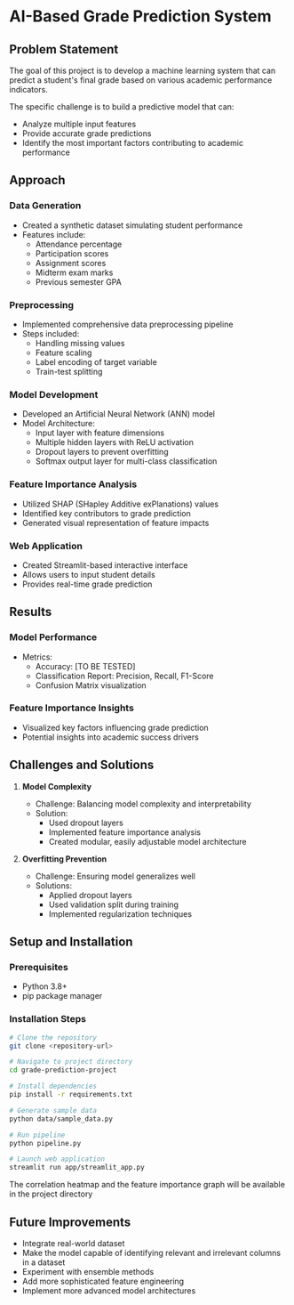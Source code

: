 # AI-Based Grade Prediction System

## Problem Statement

The goal of this project is to develop a machine learning system that can predict a student's final grade based on various academic performance indicators.

The specific challenge is to build a predictive model that can:
- Analyze multiple input features
- Provide accurate grade predictions
- Identify the most important factors contributing to academic performance

## Approach

### Data Generation
- Created a synthetic dataset simulating student performance
- Features include:
  - Attendance percentage
  - Participation scores
  - Assignment scores
  - Midterm exam marks
  - Previous semester GPA

### Preprocessing
- Implemented comprehensive data preprocessing pipeline
- Steps included:
  - Handling missing values
  - Feature scaling
  - Label encoding of target variable
  - Train-test splitting

### Model Development
- Developed an Artificial Neural Network (ANN) model
- Model Architecture:
  - Input layer with feature dimensions
  - Multiple hidden layers with ReLU activation
  - Dropout layers to prevent overfitting
  - Softmax output layer for multi-class classification

### Feature Importance Analysis
- Utilized SHAP (SHapley Additive exPlanations) values
- Identified key contributors to grade prediction
- Generated visual representation of feature impacts

### Web Application
- Created Streamlit-based interactive interface
- Allows users to input student details
- Provides real-time grade prediction

## Results

### Model Performance
- Metrics:
  - Accuracy: [TO BE TESTED]
  - Classification Report: Precision, Recall, F1-Score
  - Confusion Matrix visualization

### Feature Importance Insights
- Visualized key factors influencing grade prediction
- Potential insights into academic success drivers

## Challenges and Solutions


1. **Model Complexity**
   - Challenge: Balancing model complexity and interpretability
   - Solution: 
     - Used dropout layers
     - Implemented feature importance analysis
     - Created modular, easily adjustable model architecture

2. **Overfitting Prevention**
   - Challenge: Ensuring model generalizes well
   - Solutions:
     - Applied dropout layers
     - Used validation split during training
     - Implemented regularization techniques


## Setup and Installation

### Prerequisites
- Python 3.8+
- pip package manager

### Installation Steps
```bash
# Clone the repository
git clone <repository-url>

# Navigate to project directory
cd grade-prediction-project

# Install dependencies
pip install -r requirements.txt

# Generate sample data
python data/sample_data.py

# Run pipeline
python pipeline.py

# Launch web application
streamlit run app/streamlit_app.py
```
The correlation heatmap and the feature importance graph will be available in the project directory

## Future Improvements
- Integrate real-world dataset
- Make the model capable of identifying relevant and irrelevant   columns in a dataset
- Experiment with ensemble methods
- Add more sophisticated feature engineering
- Implement more advanced model architectures
